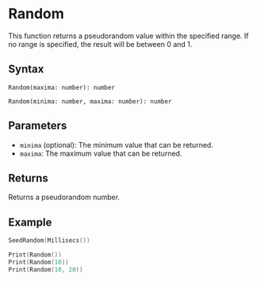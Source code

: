 # Random

This function returns a pseudorandom value within the specified range. If no range is specified, the result will be between 0 and 1.

## Syntax

`Random(maxima: number): number`

`Random(minima: number, maxima: number): number`

## Parameters

- `minima` (optional): The minimum value that can be returned.
- `maxima`: The maximum value that can be returned.

## Returns

Returns a pseudorandom number.

## Example

```lua
SeedRandom(Millisecs())

Print(Random())
Print(Random(10))
Print(Random(10, 20))
```